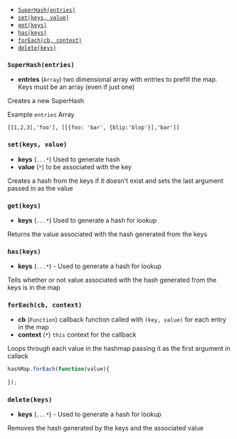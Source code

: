 
* [`SuperHash(entries)`](#superhashentries)
* [`set(keys, value)`](#setkeys-value)
* [`get(keys)`](#getkeys)
* [`has(keys)`](#haskeys)
* [`forEach(cb, context)`](#foreachcb-context)
* [`delete(keys)`](#deletekeys)

### `SuperHash(entries)`
* **entries** (`Array`) two dimensional array with entries to prefill the map. Keys must be an array (even if just one)

Creates a new SuperHash

 Example `entries` Array

```
[[1,2,3],'foo'], [[{foo: 'bar', {blip:'blop'}],'bar']]
```
### `set(keys, value)`
* **keys** (`...*`) Used to generate hash
* **value** (`*`) to be associated with the key

Creates a hash from the keys if it doesn't exist and sets the last argument passed in as the value
### `get(keys)`
* **keys** (`...*`) Used to generate a hash for lookup

Returns the value associated with the hash generated from the keys
### `has(keys)`
* **keys** (`...*`) - Used to generate a hash for lookup

Tells whether or not value associated with the hash generated from the keys is in the map
### `forEach(cb, context)`
* **cb** (`Function`) callback function called with `(key, value)` for each entry in the map
* **context** (`*`) `this` context for the callback 

Loops through each value in the hashmap passing it as the first argument in callack

```js
hashMap.forEach(function(value){
  
});
```
### `delete(keys)`
* **keys** (`...*`) - Used to generate a hash for lookup

Removes the hash generated by the keys and the associated value